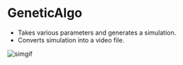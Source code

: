 # GeneticAlgo

- Takes various parameters and generates a simulation.
- Converts simulation into a video file.

![simgif](https://github.com/reddheeraj/GeneticAlgo/assets/77443480/1aac158d-783e-4350-90d1-e2b0613b088a)
